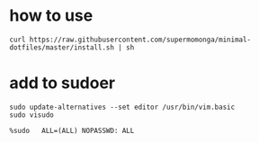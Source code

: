 # how to use

`curl https://raw.githubusercontent.com/supermomonga/minimal-dotfiles/master/install.sh | sh`

# add to sudoer
```
sudo update-alternatives --set editor /usr/bin/vim.basic
sudo visudo
```

```
%sudo   ALL=(ALL) NOPASSWD: ALL
```
